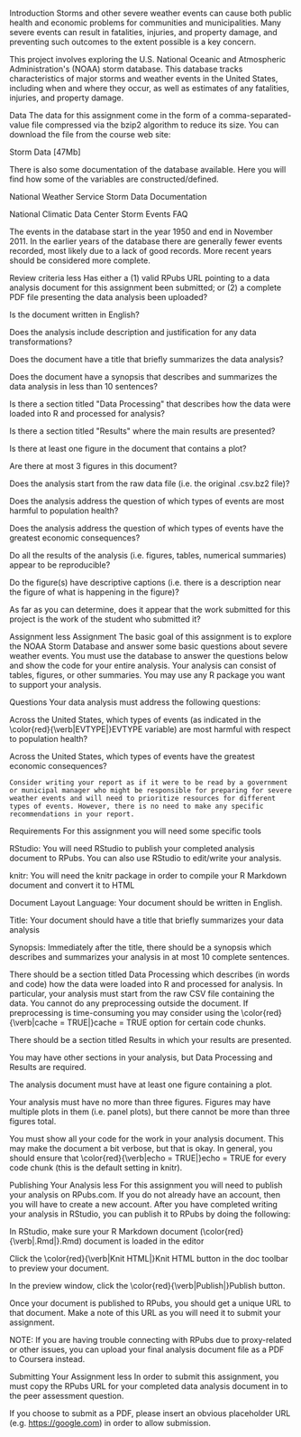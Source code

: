 
Introduction
Storms and other severe weather events can cause both public health and economic problems for communities and municipalities. Many severe events can result in fatalities, injuries, and property damage, and preventing such outcomes to the extent possible is a key concern.

This project involves exploring the U.S. National Oceanic and Atmospheric Administration's (NOAA) storm database. This database tracks characteristics of major storms and weather events in the United States, including when and where they occur, as well as estimates of any fatalities, injuries, and property damage.

Data
The data for this assignment come in the form of a comma-separated-value file compressed via the bzip2 algorithm to reduce its size. You can download the file from the course web site:

Storm Data [47Mb]

There is also some documentation of the database available. Here you will find how some of the variables are constructed/defined.

National Weather Service Storm Data Documentation

National Climatic Data Center Storm Events FAQ

The events in the database start in the year 1950 and end in November 2011. In the earlier years of the database there are generally fewer events recorded, most likely due to a lack of good records. More recent years should be considered more complete.

Review criteria
less 
Has either a (1) valid RPubs URL pointing to a data analysis document for this assignment been submitted; or (2) a complete PDF file presenting the data analysis been uploaded?

Is the document written in English?

Does the analysis include description and justification for any data transformations?

Does the document have a title that briefly summarizes the data analysis?

Does the document have a synopsis that describes and summarizes the data analysis in less than 10 sentences?

Is there a section titled "Data Processing" that describes how the data were loaded into R and processed for analysis?

Is there a section titled "Results" where the main results are presented?

Is there at least one figure in the document that contains a plot?

Are there at most 3 figures in this document?

Does the analysis start from the raw data file (i.e. the original .csv.bz2 file)?

Does the analysis address the question of which types of events are most harmful to population health?

Does the analysis address the question of which types of events have the greatest economic consequences?

Do all the results of the analysis (i.e. figures, tables, numerical summaries) appear to be reproducible?

Do the figure(s) have descriptive captions (i.e. there is a description near the figure of what is happening in the figure)?

As far as you can determine, does it appear that the work submitted for this project is the work of the student who submitted it?





Assignment
less 
Assignment
The basic goal of this assignment is to explore the NOAA Storm Database and answer some basic questions about severe weather events. You must use the database to answer the questions below and show the code for your entire analysis. Your analysis can consist of tables, figures, or other summaries. You may use any R package you want to support your analysis.

Questions
Your data analysis must address the following questions:

    
Across the United States, which types of events (as indicated in the \color{red}{\verb|EVTYPE|}EVTYPE variable) are most harmful with respect to population health?

    
Across the United States, which types of events have the greatest economic consequences?

    Consider writing your report as if it were to be read by a government or municipal manager who might be responsible for preparing for severe weather events and will need to prioritize resources for different types of events. However, there is no need to make any specific recommendations in your report.

Requirements
For this assignment you will need some specific tools

        
RStudio: You will need RStudio to publish your completed analysis document to RPubs. You can also use RStudio to edit/write your analysis.

        
knitr: You will need the knitr package in order to compile your R Markdown document and convert it to HTML

Document Layout
Language: Your document should be written in English.

Title: Your document should have a title that briefly summarizes your data analysis

Synopsis: Immediately after the title, there should be a synopsis which describes and summarizes your analysis in at most 10 complete sentences.

There should be a section titled Data Processing which describes (in words and code) how the data were loaded into R and processed for analysis. In particular, your analysis must start from the raw CSV file containing the data. You cannot do any preprocessing outside the document. If preprocessing is time-consuming you may consider using the \color{red}{\verb|cache = TRUE|}cache = TRUE option for certain code chunks.

There should be a section titled Results in which your results are presented.

You may have other sections in your analysis, but Data Processing and Results are required.

The analysis document must have at least one figure containing a plot.

Your analysis must have no more than three figures. Figures may have multiple plots in them (i.e. panel plots), but there cannot be more than three figures total.

You must show all your code for the work in your analysis document. This may make the document a bit verbose, but that is okay. In general, you should ensure that \color{red}{\verb|echo = TRUE|}echo = TRUE for every code chunk (this is the default setting in knitr).

Publishing Your Analysis
less 
For this assignment you will need to publish your analysis on RPubs.com. If you do not already have an account, then you will have to create a new account. After you have completed writing your analysis in RStudio, you can publish it to RPubs by doing the following:

In RStudio, make sure your R Markdown document (\color{red}{\verb|.Rmd|}.Rmd) document is loaded in the editor

Click the \color{red}{\verb|Knit HTML|}Knit HTML button in the doc toolbar to preview your document.

In the preview window, click the \color{red}{\verb|Publish|}Publish button.

Once your document is published to RPubs, you should get a unique URL to that document. Make a note of this URL as you will need it to submit your assignment.

NOTE: If you are having trouble connecting with RPubs due to proxy-related or other issues, you can upload your final analysis document file as a PDF to Coursera instead.

Submitting Your Assignment
less 
In order to submit this assignment, you must copy the RPubs URL for your completed data analysis document in to the peer assessment question.

If you choose to submit as a PDF, please insert an obvious placeholder URL (e.g. https://google.com) in order to allow submission.
